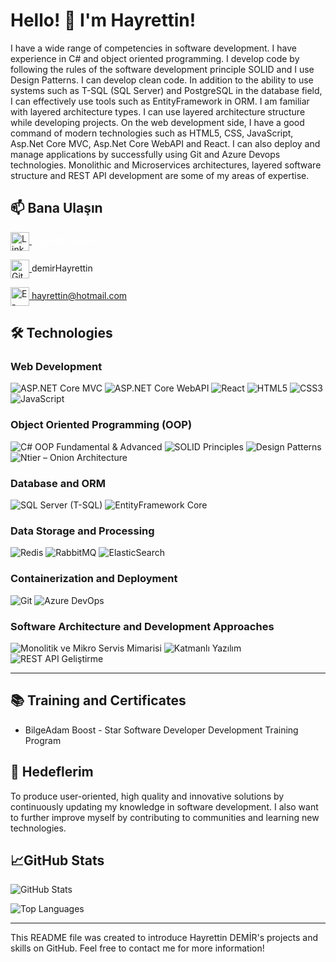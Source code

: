 # Hello! 👋 I'm Hayrettin!


I have a wide range of competencies in software development. I have experience in C# and object oriented programming. I develop code by following the rules of the software development principle SOLID and I use Design Patterns. I can develop clean code. In addition to the ability to use systems such as T-SQL (SQL Server) and PostgreSQL in the database field, I can effectively use tools such as EntityFramework in ORM. I am familiar with layered architecture types. I can use layered architecture structure while developing projects. On the web development side, I have a good command of modern technologies such as HTML5, CSS, JavaScript, Asp.Net Core MVC, Asp.Net Core WebAPI and React. I can also deploy and manage applications by successfully using Git and Azure Devops technologies. Monolithic and Microservices architectures, layered software structure and REST API development are some of my areas of expertise.

## 📫 Bana Ulaşın

<p align="left">
    <a href="https://www.linkedin.com/in/hayrettin-demir" target="_blank">
        <img align="center" src="https://cdn-icons-png.flaticon.com/512/174/174857.png" alt="LinkedIn" height="30" width="30" />
    </a>
    <a href="https://www.linkedin.com/in/hayrettin-demir" target="_blank" style="text-decoration:none;color:white;">hayrettin-demir</a>
</p>
<p align="left">
    <a href="https://github.com/demirHayrettin" target="_blank">
        <img align="center" src="https://cdn-icons-png.flaticon.com/512/733/733553.png" alt="GitHub" height="30" width="30" />
    </a>
    <a href="https://github.com/demirHayrettin" target="_blank" style="text-decoration:none">demirHayrettin</a>
</p>
<p align="left">
    <a href="mailto:hayrettind20@hotmail.com" target="_blank">
        <img align="center" src="https://cdn-icons-png.flaticon.com/512/732/732200.png" alt="E-posta" height="30" width="30" />
    </a>
    <a href="mailto:hayrettind20@hotmail.com" target="_blank">hayrettin@hotmail.com</a>
</p>

## 🛠️ Technologies

### Web Development
<p align="left">
    <img src="https://img.shields.io/badge/ASP.NET%20Core%20MVC-%230077B5.svg?style=for-the-badge&logo=dotnet&logoColor=white" alt="ASP.NET Core MVC" />
    <img src="https://img.shields.io/badge/ASP.NET%20Core%20WebAPI-%230077B5.svg?style=for-the-badge&logo=dotnet&logoColor=white" alt="ASP.NET Core WebAPI" />
    <img src="https://img.shields.io/badge/React-%2361DAFB.svg?style=for-the-badge&logo=react&logoColor=black" alt="React" />
    <img src="https://img.shields.io/badge/HTML5-%23E34F26.svg?style=for-the-badge&logo=html5&logoColor=white" alt="HTML5" />
    <img src="https://img.shields.io/badge/CSS3-%231572B6.svg?style=for-the-badge&logo=css3&logoColor=white" alt="CSS3" />
    <img src="https://img.shields.io/badge/JavaScript-%23F7DF1E.svg?style=for-the-badge&logo=javascript&logoColor=black" alt="JavaScript" />
</p>

### Object Oriented Programming (OOP)
<p align="left">
    <img src="https://img.shields.io/badge/C%23%20OOP-%23239120.svg?style=for-the-badge&logo=c-sharp&logoColor=white" alt="C# OOP Fundamental & Advanced" />
    <img src="https://img.shields.io/badge/SOLID%20Principles-%230075B5.svg?style=for-the-badge&logoColor=white" alt="SOLID Principles" />
    <img src="https://img.shields.io/badge/Design%20Patterns-%230071B5.svg?style=for-the-badge&logoColor=white" alt="Design Patterns" />
    <img src="https://img.shields.io/badge/Ntier%20Onion%20Architecture-%230075B5.svg?style=for-the-badge&logoColor=white" alt="Ntier – Onion Architecture" />
</p>

### Database and ORM
<p align="left">
    <img src="https://img.shields.io/badge/SQL%20Server-%23CC2927.svg?style=for-the-badge&logo=microsoft-sql-server&logoColor=white" alt="SQL Server (T-SQL)" />
    <img src="https://img.shields.io/badge/EntityFramework%20Core-%234085E4.svg?style=for-the-badge&logo=entity-framework&logoColor=white" alt="EntityFramework Core" />
</p>

### Data Storage and Processing
<p align="left">
    <img src="https://img.shields.io/badge/Redis-%23DC382D.svg?style=for-the-badge&logo=redis&logoColor=white" alt="Redis" />
    <img src="https://img.shields.io/badge/RabbitMQ-%23FF6600.svg?style=for-the-badge&logo=rabbitmq&logoColor=white" alt="RabbitMQ" />
    <img src="https://img.shields.io/badge/ElasticSearch-%23005571.svg?style=for-the-badge&logo=elasticsearch&logoColor=white" alt="ElasticSearch" />
</p>

### Containerization and Deployment
<p align="left">
    <img src="https://img.shields.io/badge/Git-%23F05032.svg?style=for-the-badge&logo=git&logoColor=white" alt="Git" />
    <img src="https://img.shields.io/badge/Azure%20DevOps-%230078D4.svg?style=for-the-badge&logo=azure-devops&logoColor=white" alt="Azure DevOps" />
</p>

### Software Architecture and Development Approaches
<p align="left">
    <img src="https://img.shields.io/badge/Monolitik%20ve%20Mikro%20Servis%20Mimarisi-%230075B5.svg?style=for-the-badge&logoColor=white" alt="Monolitik ve Mikro Servis Mimarisi" />
    <img src="https://img.shields.io/badge/Katmanlı%20Yazılım-%230075B5.svg?style=for-the-badge&logoColor=white" alt="Katmanlı Yazılım" />
    <img src="https://img.shields.io/badge/REST%20API%20Geliştirme-%230075B5.svg?style=for-the-badge&logoColor=white" alt="REST API Geliştirme" />
</p>

---

## 📚 Training and Certificates

- BilgeAdam Boost - Star Software Developer Development Training Program


## 🎯 Hedeflerim

To produce user-oriented, high quality and innovative solutions by continuously updating my knowledge in software development. I also want to further improve myself by contributing to communities and learning new technologies.

## 📈GitHub Stats

![GitHub Stats](https://github-readme-stats.vercel.app/api?username=demirHayrettin&show_icons=true&theme=radical)

![Top Languages](https://github-readme-stats.vercel.app/api/top-langs/?username=demirHayrettin&layout=compact&theme=radical)

---

This README file was created to introduce Hayrettin DEMİR's projects and skills on GitHub. Feel free to contact me for more information!

